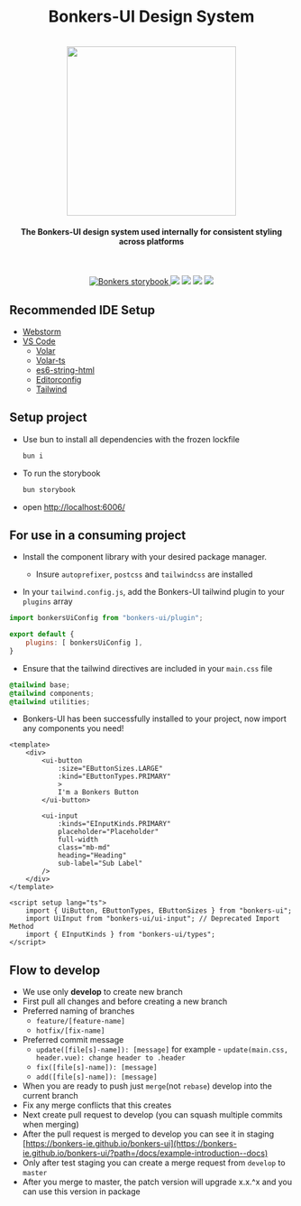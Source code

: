 <h1 align="center">Bonkers-UI Design System</h1>  

<br/>

<div align="center" style="display:flex; flex-direction: column;">
	<a href="https://bonkers-ie.github.io/bonkers-ui" target="_blank">
		<img width="300" src="https://web-assets.bonkers.ie/packs/static/logo/bonkers_logo-279f0cff5a9b71e3059a.svg">
	</a>

<h4>The Bonkers-UI design system used internally for consistent styling across platforms</h3>

<br/>
<br/>

<div align="center">
	<a href="https://bonkers-ie.github.io/bonkers-ui/"  target="_blank">  
		<img alt="Bonkers storybook" src="https://img.shields.io/badge/Bonkers-UI-green.svg?logo=storybook" />  
	</a>
	<img src="https://img.shields.io/npm/v/bonkers-ui?color=green">
	<img src="https://img.shields.io/npm/l/bonkers-ui">
	<img src="https://img.shields.io/npm/dw/bonkers-ui">
	<img src="https://img.badgesize.io/https:/unpkg.com/bonkers-ui/?label=Brotli%20size%3A%20JS&compression=brotli">
</div>
</div>

  
    
## Recommended IDE Setup
- [Webstorm](https://www.jetbrains.com/webstorm/)
- [VS Code](https://code.visualstudio.com/)
  - [Volar](https://marketplace.visualstudio.com/items?itemName=Vue.volar)
  - [Volar-ts](https://marketplace.visualstudio.com/items?itemName=Vue.vscode-typescript-vue-plugin)
  - [es6-string-html](https://marketplace.visualstudio.com/items?itemName=Tobermory.es6-string-html)
  - [Editorconfig](https://marketplace.visualstudio.com/items?itemName=EditorConfig.EditorConfig)
  - [Tailwind](https://marketplace.visualstudio.com/items?itemName=bradlc.vscode-tailwindcss)
## Setup project
- Use bun to install all dependencies with the frozen lockfile

	```js
	bun i
	```
- To run the storybook

	```js
	bun storybook
	```
- open [http://localhost:6006/](http://localhost:6006/)

## For use in a consuming project
- Install the component library with your desired package manager.
	- Insure `autoprefixer`, `postcss` and `tailwindcss` are installed

- In your `tailwind.config.js`, add the Bonkers-UI tailwind plugin to your `plugins` array

```js
import bonkersUiConfig from "bonkers-ui/plugin";

export default {
	plugins: [ bonkersUiConfig ],	
}
```

- Ensure that the tailwind directives are included in your `main.css` file

```css
@tailwind base;
@tailwind components;
@tailwind utilities;
```

- Bonkers-UI has been successfully installed to your project, now import any components you need!
```vue
<template>
	<div>
		<ui-button 
			:size="EButtonSizes.LARGE" 
			:kind="EButtonTypes.PRIMARY"
			>
			I'm a Bonkers Button
		</ui-button>

		<ui-input
			:kinds="EInputKinds.PRIMARY"
			placeholder="Placeholder"
			full-width
			class="mb-md"
			heading="Heading"
			sub-label="Sub Label"
		/>	
	</div>
</template>

<script setup lang="ts">
	import { UiButton, EButtonTypes, EButtonSizes } from "bonkers-ui";
	import UiInput from "bonkers-ui/ui-input"; // Deprecated Import Method
	import { EInputKinds } from "bonkers-ui/types";
</script>
```

## Flow to develop
- We use only <b>develop</b> to create new branch
- First pull all changes and before creating a new branch
- Preferred naming of branches
  - `feature/[feature-name]`
  - `hotfix/[fix-name]`
- Preferred commit message
  - `update([file[s]-name]): [message]` for example - `update(main.css, header.vue): change header to .header`
  - `fix([file[s]-name]): [message]`
  - `add([file[s]-name]): [message]`
- When you are ready to push just `merge`(not `rebase`) develop into the current branch 
- Fix any merge conflicts that this creates
- Next create pull request to develop (you can squash multiple commits when merging)
- After the pull request is merged to develop you can see it in staging [https://bonkers-ie.github.io/bonkers-ui](https://bonkers-ie.github.io/bonkers-ui/?path=/docs/example-introduction--docs)
- Only after test staging you can create a merge request from `develop` to `master`
- After you merge to master, the patch version will upgrade x.x.^x and you can use this version in package
